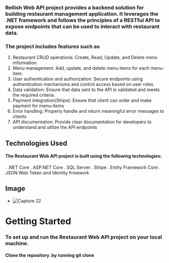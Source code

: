### Rellish Web API project provides a backend solution for building restaurant management application. It leverages the .NET framework and follows the principles of a RESTful API to expose endpoints that can be used to interact with restaurant data.

### The project includes features such as
1. Restaurant CRUD operations: Create, Read, Update, and Delete menu information.
2. Menu management: Add, update, and delete menu items for each menu-item.
3. User authentication and authorization: Secure endpoints using authentication mechanisms and control access based on user roles.
4. Data validation: Ensure that data sent to the API is validated and meets the required criteria.
5. Payment integration(Stripe):  Ensure that client can order and make payment for menu-items
6. Error handling: Properly handle and return meaningful error messages to clients
7. API documentation: Provide clear documentation for developers to understand and utilize the API endpoints

## Technologies Used
#### The Restaurant Web API project is built using the following technologies:
. .NET Core
. ASP.NET Core
. SQL Server
. Stripe
. Entity Framework Core
. JSON Web Token and Identity frmework
## Image
- ![Capture 22](https://github.com/fasas1/RellishFood/assets/47166372/cb648c7a-94bc-45a3-a427-fd313df16ead)

# Getting Started
### To set up and run the Restaurant Web API project on your local machine.
#### Clone the repository. by running git clone 
